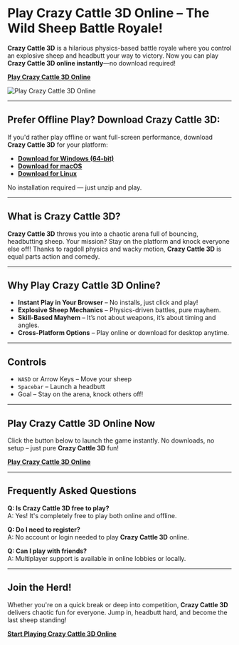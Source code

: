 # Play Crazy Cattle 3D Online – The Wild Sheep Battle Royale!

**Crazy Cattle 3D** is a hilarious physics-based battle royale where you control an explosive sheep and headbutt your way to victory. Now you can play **Crazy Cattle 3D online instantly**—no download required!


**[Play Crazy Cattle 3D Online](https://sprunkiretake.net/crazy-cattle-3d)**

![Play Crazy Cattle 3D Online](https://play.sprunkiretake.net/crazy-cattle-3d/CrazyCattle3D.png)

---

## Prefer Offline Play? Download Crazy Cattle 3D:

If you'd rather play offline or want full-screen performance, download **Crazy Cattle 3D** for your platform:

- **[Download for Windows (64-bit)](https://play.sprunkiretake.net/crazy-cattle-3d/CrazyCattle3D.zip)**  
- **[Download for macOS](https://play.sprunkiretake.net/crazy-cattle-3d/CrazyCattle3DMac.zip)**  
- **[Download for Linux](https://play.sprunkiretake.net/crazy-cattle-3d/CrazyCattle3DLinux.zip)**  

No installation required — just unzip and play.

---


## What is Crazy Cattle 3D?

**Crazy Cattle 3D** throws you into a chaotic arena full of bouncing, headbutting sheep. Your mission? Stay on the platform and knock everyone else off! Thanks to ragdoll physics and wacky motion, **Crazy Cattle 3D** is equal parts action and comedy.

---

## Why Play Crazy Cattle 3D Online?

- **Instant Play in Your Browser** – No installs, just click and play!
- **Explosive Sheep Mechanics** – Physics-driven battles, pure mayhem.
-  **Skill-Based Mayhem** – It’s not about weapons, it’s about timing and angles.
- **Cross-Platform Options** – Play online or download for desktop anytime.

---

## Controls

- `WASD` or Arrow Keys – Move your sheep  
- `Spacebar` – Launch a headbutt  
- Goal – Stay on the arena, knock others off!

---

## Play Crazy Cattle 3D Online Now

Click the button below to launch the game instantly. No downloads, no setup – just pure **Crazy Cattle 3D** fun!

 **[Play Crazy Cattle 3D Online](https://sprunkiretake.net/crazy-cattle-3d)**

---


## Frequently Asked Questions

**Q: Is Crazy Cattle 3D free to play?**  
A: Yes! It's completely free to play both online and offline.

**Q: Do I need to register?**  
A: No account or login needed to play **Crazy Cattle 3D** online.

**Q: Can I play with friends?**  
A: Multiplayer support is available in online lobbies or locally.

---

## Join the Herd!

Whether you're on a quick break or deep into competition, **Crazy Cattle 3D** delivers chaotic fun for everyone. Jump in, headbutt hard, and become the last sheep standing!

**[Start Playing Crazy Cattle 3D Online](https://sprunkiretake.net/crazy-cattle-3d)**  
